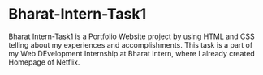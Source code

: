 # Bharat-Intern-Task1
Bharat Intern-Task1 is a Portfolio Website project by using HTML and CSS telling about my experiences and accomplishments. This task is a part of my Web DEvelopment Internship at Bharat Intern, where I already created Homepage of Netflix.
